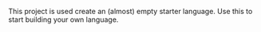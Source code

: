 This project is used create an (almost) empty starter language.
Use this to start building your own language.
